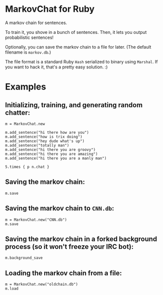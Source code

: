 # MarkovChat for Ruby

A markov chain for sentences. 

To train it, you shove in a bunch of sentences. Then, it lets you output probabilistic sentences!

Optionally, you can save the markov chain to a file for later. (The default filename is `markov.db`.)

The file format is a standard Ruby `Hash` serialized to binary using `Marshal`. If you want to hack it, that's a pretty easy solution. :)

# Examples

## Initializing, training, and generating random chatter:

    m = MarkovChat.new
    
    m.add_sentence("hi there how are you")
    m.add_sentence("how is trix doing")
    m.add_sentence("hey dude what's up")
    m.add_sentence("totally man")
    m.add_sentence("hi there you are groovy")
    m.add_sentence("hi there you are amazing")
    m.add_sentence("hi there you are a manly man")

    5.times { p n.chat }

## Saving the markov chain:
    
    m.save

## Saving the markov chain to `CNN.db`:
    
    m = MarkovChat.new("CNN.db")
    m.save
    
## Saving the markov chain in a forked background process (so it won't freeze your IRC bot):    
    
    m.background_save

## Loading the markov chain from a file:

    m = MarkovChat.new("oldchain.db")
    m.load
    

    
